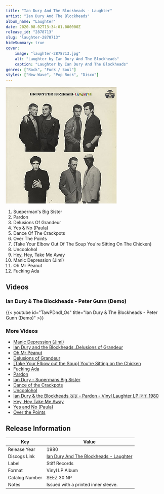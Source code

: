 ```yaml
---
title: "Ian Dury And The Blockheads - Laughter"
artist: "Ian Dury And The Blockheads"
album_name: "Laughter"
date: 2020-08-02T13:34:01.000000Z
release_id: "2878713"
slug: "laughter-2878713"
hideSummary: true
cover:
    image: "laughter-2878713.jpg"
    alt: "Laughter by Ian Dury And The Blockheads"
    caption: "Laughter by Ian Dury And The Blockheads"
genres: ["Rock", "Funk / Soul"]
styles: ["New Wave", "Pop Rock", "Disco"]
---
```


![Laughter by Ian Dury And The Blockheads](laughter-2878713.jpg)

<!-- section break -->

1. Sueperman's Big Sister
2. Pardon
3. Delusions Of Grandeur
4. Yes & No (Paula)
5. Dance Of The Crackpots
6. Over The Points
7. (Take Your Elbow Out Of The Soup You're Sitting On The Chicken)
8. Uncoolohol
9. Hey, Hey, Take Me Away
10. Manic Depression (Jimi)
11. Oh Mr Peanut
12. Fucking Ada

<!-- section break -->




## Videos
### Ian Dury & The Blockheads - Peter Gunn (Demo)
{{< youtube id="TawPDndl_Os" title="Ian Dury & The Blockheads - Peter Gunn (Demo)" >}}<br>

### More Videos

- [Manic Depression (Jimi)](https://www.youtube.com/watch?v=CIhx64KPoRg)
- [Ian Dury and the Blockheads..Delusions of Grandeur](https://www.youtube.com/watch?v=_mkFbyJ3zd4)
- [Oh Mr Peanut](https://www.youtube.com/watch?v=xSNpOb0lnJc)
- [Delusions of Grandeur](https://www.youtube.com/watch?v=q8jO_yD4aRg)
- [[Take Your Elbow out the Soup] You're Sitting on the Chicken](https://www.youtube.com/watch?v=cCTCJDSH8GQ)
- [Fucking Ada](https://www.youtube.com/watch?v=XZe7uiq1qOk)
- [Pardon](https://www.youtube.com/watch?v=qJEp2_zcsSk)
- [Ian Dury - Supermans Big Sister](https://www.youtube.com/watch?v=QbFOgqc3Nfg)
- [Dance of the Crackpots](https://www.youtube.com/watch?v=t0EnuWqY5Bw)
- [Uncoolohol](https://www.youtube.com/watch?v=jPE_518dRHI)
- [Ian Dury & the Blockheads 🇬🇧 - Pardon - Vinyl Laughter LP 🇵🇹 1980](https://www.youtube.com/watch?v=xZavklxmcaQ)
- [Hey, Hey Take Me Away](https://www.youtube.com/watch?v=Py5psXv_QDQ)
- [Yes and No (Paula)](https://www.youtube.com/watch?v=G5FA3UUTS98)
- [Over the Points](https://www.youtube.com/watch?v=I52ghMrakdQ)


## Release Information
|  Key           | Value                                                |
| ---------------| ---------------------------------------------------- |
| Release Year   | 1980                                   |
| Discogs Link   | [Ian Dury And The Blockheads - Laughter](https://www.discogs.com/release/2878713-Ian-Dury-The-Blockheads-Laughter) |
| Label          | Stiff Records |
| Format         | Vinyl LP Album |
| Catalog Number | SEEZ 30 NP |
| Notes | Issued with a printed inner sleeve. |